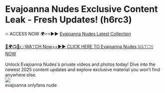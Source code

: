 # Evajoanna Nudes Exclusive Content Leak - Fresh Updates! (h6rc3)

🔥 ACCESS NOW 🌍==►► <a href="https://tinyurl.com/2mz8nhtm" rel="nofollow">Evajoanna Nudes Latest Collection</a>
<br><br>
[🔴🌍📺📱👉WA𝚃CH Now==►► CLICK HERE TO Evajoanna Nudes 𝚆𝙰𝚃𝙲𝙷 NOW](https://tinyurl.com/2mz8nhtm)
<br><br>
Unlock Evajoanna Nudes's private videos and photos today! Dive into the newest 2025 content updates and explore exclusive material you won’t find anywhere else.
<br>
<a href="https://tinyurl.com/2mz8nhtm" rel="nofollow" data-target="animated-image.originalLink"><img src="https://camo.githubusercontent.com/8a4f000d20f83aca3bf7ec5f350d767afa0574a8a352519fd8cfa583a6f93a33/68747470733a2f2f692e696d6775722e636f6d2f644a486b345a712e676966" data-canonical-src="https://i.imgur.com/dJHk4Zq.gif" style="max-width: 100%; display: inline-block;" data-target="animated-image.originalImage"></a>
<br>
evajoanna onlyfans nude